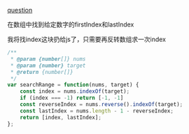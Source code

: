 [question](https://leetcode.com/problems/find-first-and-last-position-of-element-in-sorted-array/)

在数组中找到给定数字的firstIndex和lastIndex

我将找index这块扔给js了，只需要再反转数组求一次index

```js
/**
 * @param {number[]} nums
 * @param {number} target
 * @return {number[]}
 */
var searchRange = function(nums, target) {
    const index = nums.indexOf(target);
    if (index === -1) return [-1, -1]
    const reverseIndex = nums.reverse().indexOf(target);
    const lastIndex = nums.length - 1 - reverseIndex;
    return [index, lastIndex];
};
```